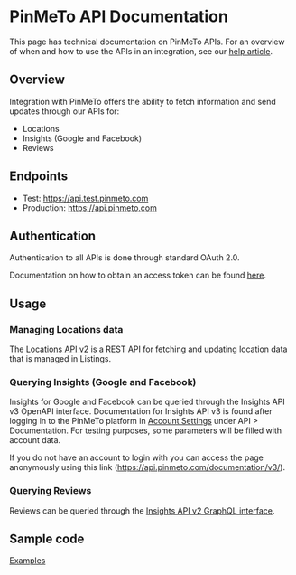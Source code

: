 # PinMeTo API Documentation

This page has technical documentation on PinMeTo APIs. For an overview of when and how to use the APIs in an integration, see our [help article](https://help.pinmeto.com/en/article/introducing-the-pinmeto-api-kl3pwj/).

## Overview

Integration with PinMeTo offers the ability to fetch information and send updates through our APIs for:
- Locations
- Insights (Google and Facebook)
- Reviews

## Endpoints

- Test: https://api.test.pinmeto.com
- Production: https://api.pinmeto.com

## Authentication

Authentication to all APIs is done through standard OAuth 2.0.

Documentation on how to obtain an access token can be found [here](docs/access_token.md).

## Usage

### Managing Locations data

The [Locations API v2](docs/locations-v2.md) is a REST API for fetching and updating location data that is managed in Listings.

### Querying Insights (Google and Facebook)

Insights for Google and Facebook can be queried through the Insights API v3 OpenAPI interface. Documentation for Insights API v3 is found after logging in to the PinMeTo platform in [Account Settings](https://places.pinmeto.com/account-settings/) under API > Documentation. For testing purposes, some parameters will be filled with account data.

If you do not have an account to login with you can access the page anonymously using this link (https://api.pinmeto.com/documentation/v3/).

### Querying Reviews

Reviews can be queried through the [Insights API v2 GraphQL interface](docs/insights-v2.md).

## Sample code

[Examples](samples/)
